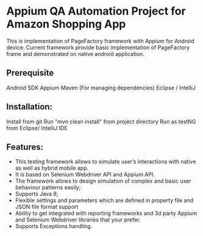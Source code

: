 # Appium QA Automation Project for Amazon Shopping App

This is implementation of PageFactory framework with Appium for Android device.
Current framework provide basic implementation of PageFactory frame and demonstrated on native android application.

## Prerequisite
Android SDK
Appium
Maven (For managing dependencies)
Eclipse / IntelliJ

## Installation:
Install from git
Run "mvn clean install" from project directory
Run as testNG from Eclipse/ IntelliJ IDE

## Features:
- This testing framework allows to simulate user’s interactions with native as well as hybrid mobile app.
- It is based on Selenium Webdriver API and Appium API.
- The framework allows to design simulation of complex and basic user behaviour patterns easily;
- Supports Java 8;
- Flexible settings and parameters which are defined in property file and JSON file format support
- Ability to get integrated with reporting frameworks and 3d party Appium and Selenium Webdriver libraries that your prefer.
- Supports Exceptions handling.
